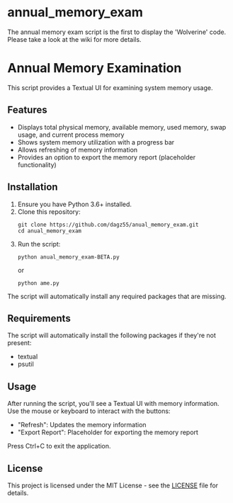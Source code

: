 # annual_memory_exam
The annual memory exam script is the first to display the 'Wolverine' code. Please take a look at the wiki for more details.


# Annual Memory Examination

This script provides a Textual UI for examining system memory usage.

## Features

- Displays total physical memory, available memory, used memory, swap usage, and current process memory
- Shows system memory utilization with a progress bar
- Allows refreshing of memory information
- Provides an option to export the memory report (placeholder functionality)

## Installation

1. Ensure you have Python 3.6+ installed.
2. Clone this repository:
   ```
   git clone https://github.com/dagz55/anual_memory_exam.git
   cd anual_memory_exam
   ```
3. Run the script:
   ```
   python anual_memory_exam-BETA.py
   ```
   or
   ```
   python ame.py
   ```

The script will automatically install any required packages that are missing.

## Requirements

The script will automatically install the following packages if they're not present:

- textual
- psutil

## Usage

After running the script, you'll see a Textual UI with memory information. Use the mouse or keyboard to interact with the buttons:

- "Refresh": Updates the memory information
- "Export Report": Placeholder for exporting the memory report

Press Ctrl+C to exit the application.

## License

This project is licensed under the MIT License - see the [LICENSE](LICENSE) file for details.
